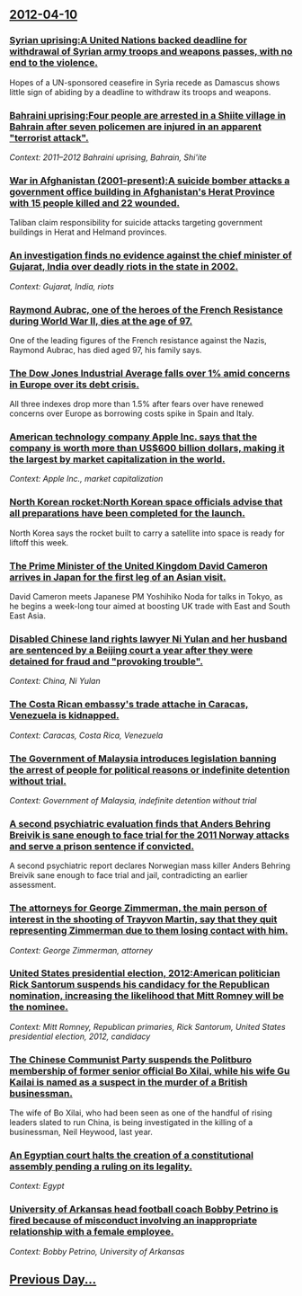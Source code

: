 ## [2012-04-10](/news/2012/04/10/index.md)

### [Syrian uprising:A United Nations backed deadline for withdrawal of Syrian army troops and weapons passes, with no end to the violence. ](/news/2012/04/10/syrian-uprising-pa-united-nations-backed-deadline-for-withdrawal-of-syrian-army-troops-and-weapons-passes-with-no-end-to-the-violence.md)
Hopes of a UN-sponsored ceasefire in Syria recede as Damascus shows little sign of abiding by a deadline to withdraw its troops and weapons.

### [Bahraini uprising:Four people are arrested in a Shiite village in Bahrain after seven policemen are injured in an apparent "terrorist attack". ](/news/2012/04/10/bahraini-uprising-pfour-people-are-arrested-in-a-shiite-village-in-bahrain-after-seven-policemen-are-injured-in-an-apparent-terrorist-attac.md)
_Context: 2011–2012 Bahraini uprising, Bahrain, Shi'ite_

### [War in Afghanistan (2001-present):A suicide bomber attacks a government office building in Afghanistan's Herat Province with 15 people killed and 22 wounded. ](/news/2012/04/10/war-in-afghanistan-2001apresent-pa-suicide-bomber-attacks-a-government-office-building-in-afghanistan-s-herat-province-with-15-people-ki.md)
Taliban claim responsibility for suicide attacks targeting government buildings in Herat and Helmand provinces.

### [An investigation finds no evidence against the chief minister of Gujarat, India over deadly riots in the state in 2002. ](/news/2012/04/10/an-investigation-finds-no-evidence-against-the-chief-minister-of-gujarat-india-over-deadly-riots-in-the-state-in-2002.md)
_Context: Gujarat, India, riots_

### [Raymond Aubrac, one of the heroes of the French Resistance during World War II, dies at the age of 97. ](/news/2012/04/10/raymond-aubrac-one-of-the-heroes-of-the-french-resistance-during-world-war-ii-dies-at-the-age-of-97.md)
One of the leading figures of the French resistance against the Nazis, Raymond Aubrac, has died aged 97, his family says.

### [The Dow Jones Industrial Average falls over 1% amid concerns in Europe over its debt crisis. ](/news/2012/04/10/the-dow-jones-industrial-average-falls-over-1-amid-concerns-in-europe-over-its-debt-crisis.md)
All three indexes drop more than 1.5% after fears over have renewed concerns over Europe as borrowing costs spike in Spain and Italy.

### [American technology company Apple Inc. says that the company is worth more than US$600 billion dollars, making it the largest by market capitalization in the world. ](/news/2012/04/10/american-technology-company-apple-inc-says-that-the-company-is-worth-more-than-us-600-billion-dollars-making-it-the-largest-by-market-capi.md)
_Context: Apple Inc., market capitalization_

### [North Korean rocket:North Korean space officials advise that all preparations have been completed for the launch. ](/news/2012/04/10/north-korean-rocket-pnorth-korean-space-officials-advise-that-all-preparations-have-been-completed-for-the-launch.md)
North Korea says the rocket built to carry a satellite into space is ready for liftoff this week.

### [The Prime Minister of the United Kingdom David Cameron arrives in Japan for the first leg of an Asian visit. ](/news/2012/04/10/the-prime-minister-of-the-united-kingdom-david-cameron-arrives-in-japan-for-the-first-leg-of-an-asian-visit.md)
David Cameron meets Japanese PM Yoshihiko Noda for talks in Tokyo, as he begins a week-long tour aimed at boosting UK trade with East and South East Asia.

### [Disabled Chinese land rights lawyer Ni Yulan and her husband are sentenced by a Beijing court a year after they were detained for fraud and "provoking trouble". ](/news/2012/04/10/disabled-chinese-land-rights-lawyer-ni-yulan-and-her-husband-are-sentenced-by-a-beijing-court-a-year-after-they-were-detained-for-fraud-and.md)
_Context: China, Ni Yulan_

### [The Costa Rican embassy's trade attache in Caracas, Venezuela is kidnapped. ](/news/2012/04/10/the-costa-rican-embassy-s-trade-attache-in-caracas-venezuela-is-kidnapped.md)
_Context: Caracas, Costa Rica, Venezuela_

### [The Government of Malaysia introduces legislation banning the arrest of people for political reasons or indefinite detention without trial. ](/news/2012/04/10/the-government-of-malaysia-introduces-legislation-banning-the-arrest-of-people-for-political-reasons-or-indefinite-detention-without-trial.md)
_Context: Government of Malaysia, indefinite detention without trial_

### [A second psychiatric evaluation finds that Anders Behring Breivik is sane enough to face trial for the 2011 Norway attacks and serve a prison sentence if convicted. ](/news/2012/04/10/a-second-psychiatric-evaluation-finds-that-anders-behring-breivik-is-sane-enough-to-face-trial-for-the-2011-norway-attacks-and-serve-a-priso.md)
A second psychiatric report declares Norwegian mass killer Anders Behring Breivik sane enough to face trial and jail, contradicting an earlier assessment.

### [The attorneys for George Zimmerman, the main person of interest in the shooting of Trayvon Martin, say that they quit representing Zimmerman due to them losing contact with him. ](/news/2012/04/10/the-attorneys-for-george-zimmerman-the-main-person-of-interest-in-the-shooting-of-trayvon-martin-say-that-they-quit-representing-zimmerman.md)
_Context: George Zimmerman, attorney_

### [United States presidential election, 2012:American politician Rick Santorum suspends his candidacy for the Republican nomination, increasing the likelihood that Mitt Romney will be the nominee. ](/news/2012/04/10/united-states-presidential-election-2012-pamerican-politician-rick-santorum-suspends-his-candidacy-for-the-republican-nomination-increasin.md)
_Context: Mitt Romney, Republican primaries, Rick Santorum, United States presidential election, 2012, candidacy_

### [The Chinese Communist Party suspends the Politburo membership of former senior official Bo Xilai, while his wife Gu Kailai is named as a suspect in the murder of a British businessman. ](/news/2012/04/10/the-chinese-communist-party-suspends-the-politburo-membership-of-former-senior-official-bo-xilai-while-his-wife-gu-kailai-is-named-as-a-sus.md)
The wife of Bo Xilai, who had been seen as one of the handful of rising leaders slated to run China, is being investigated in the killing of a businessman, Neil Heywood, last year.

### [An Egyptian court halts the creation of a constitutional assembly pending a ruling on its legality. ](/news/2012/04/10/an-egyptian-court-halts-the-creation-of-a-constitutional-assembly-pending-a-ruling-on-its-legality.md)
_Context: Egypt_

### [University of Arkansas head football coach Bobby Petrino is fired because of misconduct involving an inappropriate relationship with a female employee. ](/news/2012/04/10/university-of-arkansas-head-football-coach-bobby-petrino-is-fired-because-of-misconduct-involving-an-inappropriate-relationship-with-a-femal.md)
_Context: Bobby Petrino, University of Arkansas_

## [Previous Day...](/news/2012/04/9/index.md)

